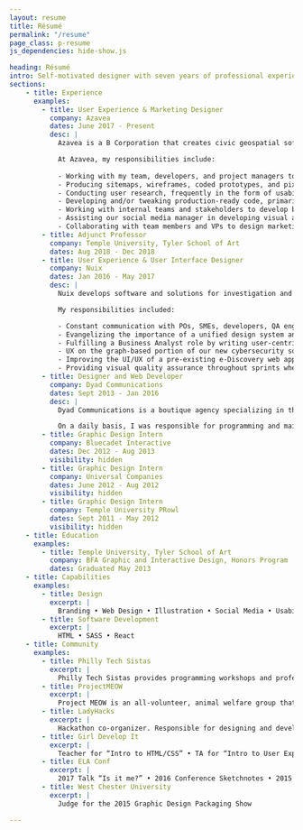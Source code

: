 ```yaml
---
layout: resume
title: Résumé
permalink: "/resume"
page_class: p-resume
js_dependencies: hide-show.js

heading: Résumé
intro: Self-motivated designer with seven years of professional experience and demonstrated proficiency as a frontend web developer and software designer.
sections:
    - title: Experience
      examples:
        - title: User Experience & Marketing Designer
          company: Azavea
          dates: June 2017 - Present
          desc: | 
            Azavea is a B Corporation that creates civic geospatial software and data analytics for the web. Our mission is to advance the state of the art in geospatial technology and apply it for civic, social, and environmental impact. 

            At Azavea, my responsibilities include:
            
            - Working with my team, developers, and project managers to design websites and web applications from a user-centric point of view. I work on a project from conception all the way through production.
            - Producing sitemaps, wireframes, coded prototypes, and pixel-perfect designs.
            - Conducting user research, frequently in the form of usability tests and user interviews.
            - Developing and/or tweaking production-ready code, primarily using HTML, CSS, and Javascript with an eye on accessibility and semantic markup.
            - Working with internal teams and stakeholders to develop branding for existing or new products.
            - Assisting our social media manager in developing visual assets.
            - Collaborating with team members and VPs to design marketing and internal collateral.
        - title: Adjunct Professor
          company: Temple University, Tyler School of Art
          dates: Aug 2018 - Dec 2018
        - title: User Experience & User Interface Designer
          company: Nuix
          dates: Jan 2016 - May 2017
          desc: |
            Nuix develops software and solutions for investigation and cybersecurity incident response.

            My responsibilities included: 

            - Constant communication with POs, SMEs, developers, QA engineers, and scrummasters in an Agile environment to produce wireframes and high-fidelity designs
            - Evangelizing the importance of a unified design system and presenting business reasons for developing a dynamic pattern library with our frontend development team
            - Fulfilling a Business Analyst role by writing user-centric tickets in Jira
            - UX on the graph-based portion of our new cybersecurity software which required directly interfacing with UK-based colleagues, designing wireframes and high-fidelities alongside developers, and documenting features in Confluence for QA and those outside of the scrum team
            - Improving the UI/UX of a pre-existing e-Discovery web application
            - Providing visual quality assurance throughout sprints where needed
        - title: Designer and Web Developer
          company: Dyad Communications
          dates: Sept 2013 - Jan 2016
          desc: |
            Dyad Communications is a boutique agency specializing in the delivery of web experiences for high-end architects and interior designers. My role included a significant amount of direct client interaction throughout the design, development and delivery process as well as the mentoring of Dyad’s more junior developers. 

            On a daily basis, I was responsible for programming and maintaining responsive websites using HTML5, CSS3, jQuery, the Sencha Touch framework, PHP and PHP-based content management systems. Beyond my day-to-day duties, I championed and managed Dyad’s migration from SVN to Git version control and was integral in Dyad’s transition from using the ExpressionEngine content management system to WordPress.
        - title: Graphic Design Intern
          company: Bluecadet Interactive
          dates: Dec 2012 - Aug 2013
          visibility: hidden
        - title: Graphic Design Intern
          company: Universal Companies
          dates: June 2012 - Aug 2012
          visibility: hidden
        - title: Graphic Design Intern
          company: Temple University PRowl
          dates: Sept 2011 - May 2012
          visibility: hidden
    - title: Education
      examples: 
        - title: Temple University, Tyler School of Art
          company: BFA Graphic and Interactive Design, Honors Program
          dates: Graduated May 2013
    - title: Capabilities
      examples:
        - title: Design
          excerpt: |
            Branding • Web Design • Illustration • Social Media • Usability testing • User Interviews • Wireframing • Photoshop • Illustrator • InDesign •  AfterEffects • Sketch
        - title: Software Development
          excerpt: |
            HTML • SASS • React
    - title: Community
      examples:
        - title: Philly Tech Sistas
          excerpt: |
            Philly Tech Sistas provides programming workshops and professional development events for women of color. I joined the initial organizing team for their first year of classes in 2019, and co-wrote the first part of the Intro to HTML and CSS course, as well as co-taught the first iteration of the class.
        - title: ProjectMEOW
          excerpt: | 
            Project MEOW is an all-volunteer, animal welfare group that helps West Philadelphia residents humanely reduce their feral and stray cat populations through Trap, Neuter, and Return (TNR) of stray and feral cats. I worked with the organization in a volunteer capacity as their Twitter manager from 2016 until 2017. Most recently, I worked with their Executive Director on two new posters.
        - title: LadyHacks
          excerpt: |
            Hackathon co-organizer. Responsible for designing and developing the hackathon’s identity and website in 2015 and 2016. Also worked with co-organizers on planning and executing the event.
        - title: Girl Develop It
          excerpt: |
            Teacher for “Intro to HTML/CSS” • TA for “Intro to User Experience” and “Intro to Writing SVG”
        - title: ELA Conf
          excerpt: |
            2017 Talk “Is it me?” • 2016 Conference Sketchnotes • 2015 Lightning Talk “Teaching with Illustrations”
        - title: West Chester University
          excerpt: |
            Judge for the 2015 Graphic Design Packaging Show

---
```


